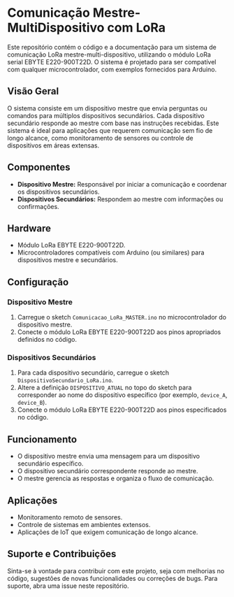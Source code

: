 # Comunicação Mestre-MultiDispositivo com LoRa

Este repositório contém o código e a documentação para um sistema de comunicação LoRa mestre-multi-dispositivo, utilizando o módulo LoRa serial EBYTE E220-900T22D. O sistema é projetado para ser compatível com qualquer microcontrolador, com exemplos fornecidos para Arduino.

## Visão Geral

O sistema consiste em um dispositivo mestre que envia perguntas ou comandos para múltiplos dispositivos secundários. Cada dispositivo secundário responde ao mestre com base nas instruções recebidas. Este sistema é ideal para aplicações que requerem comunicação sem fio de longo alcance, como monitoramento de sensores ou controle de dispositivos em áreas extensas.

## Componentes

- **Dispositivo Mestre:** Responsável por iniciar a comunicação e coordenar os dispositivos secundários.
- **Dispositivos Secundários:** Respondem ao mestre com informações ou confirmações.

## Hardware

- Módulo LoRa EBYTE E220-900T22D.
- Microcontroladores compatíveis com Arduino (ou similares) para dispositivos mestre e secundários.

## Configuração

### Dispositivo Mestre

1. Carregue o sketch `Comunicacao_LoRa_MASTER.ino` no microcontrolador do dispositivo mestre.
2. Conecte o módulo LoRa EBYTE E220-900T22D aos pinos apropriados definidos no código.

### Dispositivos Secundários

1. Para cada dispositivo secundário, carregue o sketch `DispositivoSecundario_LoRa.ino`.
2. Altere a definição `DISPOSITIVO_ATUAL` no topo do sketch para corresponder ao nome do dispositivo específico (por exemplo, `device_A`, `device_B`).
3. Conecte o módulo LoRa EBYTE E220-900T22D aos pinos especificados no código.

## Funcionamento

- O dispositivo mestre envia uma mensagem para um dispositivo secundário específico.
- O dispositivo secundário correspondente responde ao mestre.
- O mestre gerencia as respostas e organiza o fluxo de comunicação.

## Aplicações

- Monitoramento remoto de sensores.
- Controle de sistemas em ambientes extensos.
- Aplicações de IoT que exigem comunicação de longo alcance.

## Suporte e Contribuições

Sinta-se à vontade para contribuir com este projeto, seja com melhorias no código, sugestões de novas funcionalidades ou correções de bugs. Para suporte, abra uma issue neste repositório.

